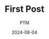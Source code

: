 ---
type: "post"
title: "First Post"
author: "PTM"
date: 2024-08-04
description: "Example Post"
tag: 
 -example
ogurl:
ogtype:
ogtitle:
---